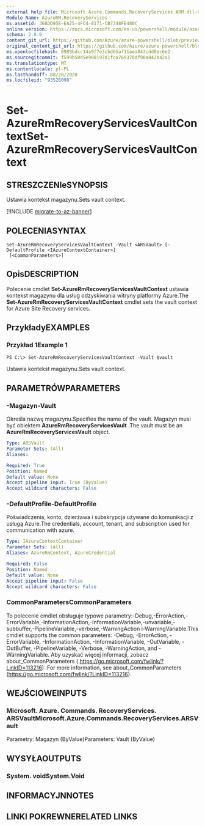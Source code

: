 ```yaml
---
external help file: Microsoft.Azure.Commands.RecoveryServices.ARM.dll-Help.xml
Module Name: AzureRM.RecoveryServices
ms.assetid: 368DD95E-EA25-4FC4-8171-CB7348FE480C
online version: https://docs.microsoft.com/en-us/powershell/module/azurerm.recoveryservices/set-azurermrecoveryservicesvaultcontext
schema: 2.0.0
content_git_url: https://github.com/Azure/azure-powershell/blob/preview/src/ResourceManager/RecoveryServices/Commands.RecoveryServices/help/Set-AzureRmRecoveryServicesVaultContext.md
original_content_git_url: https://github.com/Azure/azure-powershell/blob/preview/src/ResourceManager/RecoveryServices/Commands.RecoveryServices/help/Set-AzureRmRecoveryServicesVaultContext.md
ms.openlocfilehash: 0989bdcc14a9f7e3cbd65af11aea843cdd0ec6e2
ms.sourcegitcommit: f599b50d5e980197d1fca769378df90a842b42a1
ms.translationtype: MT
ms.contentlocale: pl-PL
ms.lasthandoff: 08/20/2020
ms.locfileid: "93526098"
---
```

# <span data-ttu-id="3b9c0-101">Set-AzureRmRecoveryServicesVaultContext</span><span class="sxs-lookup"><span data-stu-id="3b9c0-101">Set-AzureRmRecoveryServicesVaultContext</span></span>

## <span data-ttu-id="3b9c0-102">STRESZCZENIe</span><span class="sxs-lookup"><span data-stu-id="3b9c0-102">SYNOPSIS</span></span>
<span data-ttu-id="3b9c0-103">Ustawia kontekst magazynu.</span><span class="sxs-lookup"><span data-stu-id="3b9c0-103">Sets vault context.</span></span>

[!INCLUDE [migrate-to-az-banner](../../includes/migrate-to-az-banner.md)]

## <span data-ttu-id="3b9c0-104">POLECENIA</span><span class="sxs-lookup"><span data-stu-id="3b9c0-104">SYNTAX</span></span>

```
Set-AzureRmRecoveryServicesVaultContext -Vault <ARSVault> [-DefaultProfile <IAzureContextContainer>]
 [<CommonParameters>]
```

## <span data-ttu-id="3b9c0-105">Opis</span><span class="sxs-lookup"><span data-stu-id="3b9c0-105">DESCRIPTION</span></span>
<span data-ttu-id="3b9c0-106">Polecenie cmdlet **Set-AzureRmRecoveryServicesVaultContext** ustawia kontekst magazynu dla usług odzyskiwania witryny platformy Azure.</span><span class="sxs-lookup"><span data-stu-id="3b9c0-106">The **Set-AzureRmRecoveryServicesVaultContext** cmdlet sets the vault context for Azure Site Recovery services.</span></span>

## <span data-ttu-id="3b9c0-107">Przykłady</span><span class="sxs-lookup"><span data-stu-id="3b9c0-107">EXAMPLES</span></span>

### <span data-ttu-id="3b9c0-108">Przykład 1</span><span class="sxs-lookup"><span data-stu-id="3b9c0-108">Example 1</span></span>
```
PS C:\> Set-AzureRmRecoveryServicesVaultContext -Vault $vault
```

<span data-ttu-id="3b9c0-109">Ustawia kontekst magazynu.</span><span class="sxs-lookup"><span data-stu-id="3b9c0-109">Sets vault context.</span></span>

## <span data-ttu-id="3b9c0-110">PARAMETRÓW</span><span class="sxs-lookup"><span data-stu-id="3b9c0-110">PARAMETERS</span></span>

### <span data-ttu-id="3b9c0-111">-Magazyn</span><span class="sxs-lookup"><span data-stu-id="3b9c0-111">-Vault</span></span>
<span data-ttu-id="3b9c0-112">Określa nazwę magazynu.</span><span class="sxs-lookup"><span data-stu-id="3b9c0-112">Specifies the name of the vault.</span></span>
<span data-ttu-id="3b9c0-113">Magazyn musi być obiektem **AzureRmRecoveryServicesVault** .</span><span class="sxs-lookup"><span data-stu-id="3b9c0-113">The vault must be an **AzureRmRecoveryServicesVault** object.</span></span>

```yaml
Type: ARSVault
Parameter Sets: (All)
Aliases:

Required: True
Position: Named
Default value: None
Accept pipeline input: True (ByValue)
Accept wildcard characters: False
```

### <span data-ttu-id="3b9c0-114">-DefaultProfile</span><span class="sxs-lookup"><span data-stu-id="3b9c0-114">-DefaultProfile</span></span>
<span data-ttu-id="3b9c0-115">Poświadczenia, konto, dzierżawa i subskrypcja używane do komunikacji z usługą Azure.</span><span class="sxs-lookup"><span data-stu-id="3b9c0-115">The credentials, account, tenant, and subscription used for communication with azure.</span></span>

```yaml
Type: IAzureContextContainer
Parameter Sets: (All)
Aliases: AzureRmContext, AzureCredential

Required: False
Position: Named
Default value: None
Accept pipeline input: False
Accept wildcard characters: False
```

### <span data-ttu-id="3b9c0-116">CommonParameters</span><span class="sxs-lookup"><span data-stu-id="3b9c0-116">CommonParameters</span></span>
<span data-ttu-id="3b9c0-117">To polecenie cmdlet obsługuje typowe parametry:-Debug,-ErrorAction,-ErrorVariable,-InformationAction,-InformationVariable,-unvariable,-subbuffer,-PipelineVariable,-verbose,-WarningAction i-WarningVariable.</span><span class="sxs-lookup"><span data-stu-id="3b9c0-117">This cmdlet supports the common parameters: -Debug, -ErrorAction, -ErrorVariable, -InformationAction, -InformationVariable, -OutVariable, -OutBuffer, -PipelineVariable, -Verbose, -WarningAction, and -WarningVariable.</span></span> <span data-ttu-id="3b9c0-118">Aby uzyskać więcej informacji, zobacz about_CommonParameters ( https://go.microsoft.com/fwlink/?LinkID=113216) .</span><span class="sxs-lookup"><span data-stu-id="3b9c0-118">For more information, see about_CommonParameters (https://go.microsoft.com/fwlink/?LinkID=113216).</span></span>

## <span data-ttu-id="3b9c0-119">WEJŚCIOWE</span><span class="sxs-lookup"><span data-stu-id="3b9c0-119">INPUTS</span></span>

### <span data-ttu-id="3b9c0-120">Microsoft. Azure. Commands. RecoveryServices. ARSVault</span><span class="sxs-lookup"><span data-stu-id="3b9c0-120">Microsoft.Azure.Commands.RecoveryServices.ARSVault</span></span>
<span data-ttu-id="3b9c0-121">Parametry: Magazyn (ByValue)</span><span class="sxs-lookup"><span data-stu-id="3b9c0-121">Parameters: Vault (ByValue)</span></span>

## <span data-ttu-id="3b9c0-122">WYSYŁA</span><span class="sxs-lookup"><span data-stu-id="3b9c0-122">OUTPUTS</span></span>

### <span data-ttu-id="3b9c0-123">System. void</span><span class="sxs-lookup"><span data-stu-id="3b9c0-123">System.Void</span></span>

## <span data-ttu-id="3b9c0-124">INFORMACYJN</span><span class="sxs-lookup"><span data-stu-id="3b9c0-124">NOTES</span></span>

## <span data-ttu-id="3b9c0-125">LINKI POKREWNE</span><span class="sxs-lookup"><span data-stu-id="3b9c0-125">RELATED LINKS</span></span>
